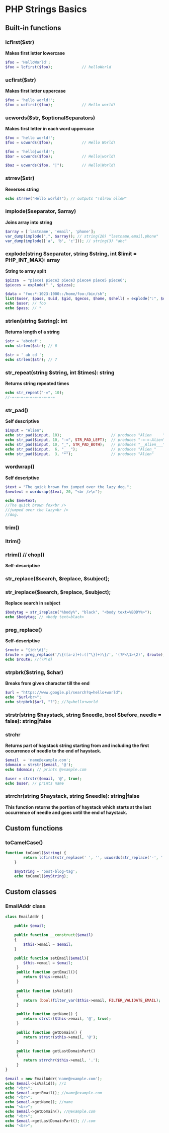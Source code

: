 # PHP Strings Basics

## Built-in functions

### lcfirst($str)
**Makes first letter lowercase**
```php
$foo = 'HelloWorld';
$foo = lcfirst($foo);             // helloWorld
```
### ucfirst($str)
**Makes first letter uppercase**
```php
$foo = 'hello world!';
$foo = ucfirst($foo);             // Hello world!
```

### ucwords($str, $optionalSeparators)
**Makes first letter in each word uppercase**
```php
$foo = 'hello world!';
$foo = ucwords($foo);             // Hello World!
```
```php
$foo = 'hello|world!';
$bar = ucwords($foo);             // Hello|world!

$baz = ucwords($foo, "|");        // Hello|World!
```
### strrev($str)
**Reverses string**
```php
echo strrev("Hello world!"); // outputs "!dlrow olleH"
```
### implode($separator, $array)
**Joins array into string**
```php
$array = ['lastname', 'email', 'phone'];
var_dump(implode(",", $array)); // string(20) "lastname,email,phone"
var_dump(implode(['a', 'b', 'c'])); // string(3) "abc"
```
### explode(string $separator, string $string, int $limit = PHP_INT_MAX): array
**String to array split**
```php
$pizza  = "piece1 piece2 piece3 piece4 piece5 piece6";
$pieces = explode(" ", $pizza);
```
```php
$data = "foo:*:1023:1000::/home/foo:/bin/sh";
list($user, $pass, $uid, $gid, $gecos, $home, $shell) = explode(":", $data);
echo $user; // foo
echo $pass; // *
```
### strlen(string $string): int
**Returns length of a string**
```php
$str = 'abcdef';
echo strlen($str); // 6

$str = ' ab cd ';
echo strlen($str); // 7
```
### str_repeat(string $string, int $times): string
**Returns string repeated times**
```php
echo str_repeat("-=", 10);
//-=-=-=-=-=-=-=-=-=-=
```
### str_pad()
**Self descriptive**
```php
$input = "Alien";
echo str_pad($input, 10);                      // produces "Alien     "
echo str_pad($input, 10, "-=", STR_PAD_LEFT);  // produces "-=-=-Alien"
echo str_pad($input, 10, "_", STR_PAD_BOTH);   // produces "__Alien___"
echo str_pad($input,  6, "___");               // produces "Alien_"
echo str_pad($input,  3, "*");                 // produces "Alien"
```
### wordwrap()
**Self descriptive**
```php
$text = "The quick brown fox jumped over the lazy dog.";
$newtext = wordwrap($text, 20, "<br />\n");

echo $newtext;
//The quick brown fox<br />
//jumped over the lazy<br />
//dog.
```
### trim()
### ltrim()
### rtrim() // chop()
**Self-descriptive**
### str_replace($search, $replace, $subject);
### str_ireplace($search, $replace, $subject);
**Replace search in subject**
```php
$bodytag = str_ireplace("%body%", "black", "<body text=%BODY%>");
echo $bodytag; // <body text=black>
```
### preg_replace()
**Self-descriptive**
```php
$route = "{id:\d}";
$route = preg_replace('/\{([a-z]+):([^\}]+)\}/', '(?P<\1>\2)', $route);
echo $route; //(?P\d)
```

### strpbrk($string, $char)
**Breaks from given character till the end**
```php
$url = "https://www.google.pl/search?q=hello+world";
echo "$url<br>";
echo strpbrk($url, "?"); //?q=hello+world
```

### strstr(string $haystack, string $needle, bool $before_needle = false): string|false
### strchr
**Returns part of haystack string starting from and including the first occurrence of needle to the end of haystack.**
```php
$email  = 'name@example.com';
$domain = strstr($email, '@');
echo $domain; // prints @example.com

$user = strstr($email, '@', true);
echo $user; // prints name
```
### strrchr(string $haystack, string $needle): string|false
**This function returns the portion of haystack which starts at the last occurrence of needle and goes until the end of haystack.**
## Custom functions
### toCamelCase()
```php
function toCamel($string) {
        return lcfirst(str_replace(' ', '', ucwords(str_replace('-', ' ', $string))));
    }

    $myString = 'post-blog-tag';
    echo toCamel($myString);
```

## Custom classes
### EmailAddr class
```php
class EmailAddr {
    
    public $email;

    public function __construct($email)
    {
        $this->email = $email;
    }

    public function setEmail($email){
        $this->email = $email;
     }
     public function getEmail(){
        return $this->email;
     }
    
     public function isValid()
     {
        return (bool)filter_var($this->email, FILTER_VALIDATE_EMAIL);
     }

     public function getName() {
        return strstr($this->email, '@', true);
     }

     public function getDomain() {
        return strstr($this->email, '@');
     }

     public function getLastDomainPart()
     {
        return strrchr($this->email, '.');
     }
}

$email = new EmailAddr('name@example.com');
echo $email->isValid(); //1
echo "<br>";
echo $email->getEmail(); //name@example.com
echo "<br>";
echo $email->getName(); //name
echo "<br>";
echo $email->getDomain(); //@example.com
echo "<br>";
echo $email->getLastDomainPart(); //.com
echo "<br>";
```